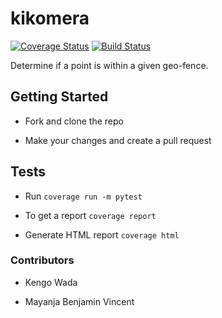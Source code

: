 # kikomera

[![Coverage Status](https://coveralls.io/repos/github/dynamene/kikomera/badge.svg?branch=master)](https://coveralls.io/github/dynamene/kikomera?branch=master) [![Build Status](https://travis-ci.org/dynamene/kikomera.svg?branch=master)](https://travis-ci.org/dynamene/kikomera)

Determine if a point is within a given geo-fence.

## Getting Started

- Fork and clone the repo

- Make your changes and create a pull request

## Tests

- Run `coverage run -m pytest`

- To get a report `coverage report`

- Generate HTML report `coverage html`

### Contributors

- Kengo Wada

- Mayanja Benjamin Vincent

